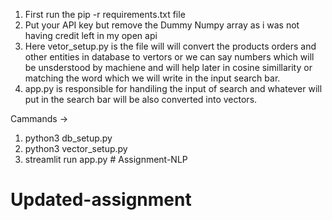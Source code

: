 1) First run the pip -r requirements.txt file
2) Put your API key but remove the Dummy Numpy array as i was not having credit left in my open api 
3) Here vetor_setup.py is the file will will convert the products orders and other entities in database to vertors or we can say numbers which will be unsderstood by machiene and will help later in cosine simillarity or matching the word which we will write in the input search bar.
4) app.py is responsible for handiling the input of search and whatever will put in the search bar will be also converted into vectors.

Cammands ->
1) python3 db_setup.py
2) python3 vector_setup.py
3) streamlit run app.py # Assignment-NLP
# Updated-assignment
